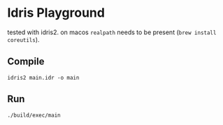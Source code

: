 # Idris Playground

tested with idris2. on macos `realpath` needs to be present (`brew install coreutils`).

## Compile

```
idris2 main.idr -o main
```

## Run

```
./build/exec/main
```
